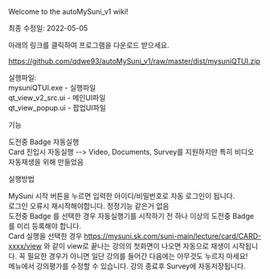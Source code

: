 Welcome to the autoMySuni_v1 wiki!

최종 수정일: 2022-05-05

아래의 링크를 클릭하여 프로그램을 다운로드 받으세요.

https://github.com/qdwe93/autoMySuni_v1/raw/master/dist/mysuniQTUI.zip

실행파일: </br>
mysuniQTUI.exe - 실행파일 </br>
qt_view_v2_src.ui - 메인UI파일 </br>
qt_view_popup.ui - 팝업UI파일 </br>

기능

도전중 Badge 자동실행</br>
Card 진입시 자동실행 --> Video, Documents, Survey를 지원하지만 특히 비디오 자동재생을 위해 만들었음</br>

실행방법

MySuni 시작 버튼을 누르면 입력한 아이디/비밀번호로 자동 로그인이 됩니다.</br>
로그인 오류시 재시작해야합니다. 정정기능 같은거 없음</br>
도전중 Badge 를 선택한 경우 자동실행기를 시작하기 전 하나 이상의 도전중 Badge 를 미리 등록해야 합니다.</br>
Card 실행을 선택한 경우 https://mysuni.sk.com/suni-main/lecture/card/CARD-xxxx/view 와 같이 view로 끝나는 강의의 첫화면이 나오면 자동으로 재생이 시작됩니다. 꼭 필요한 경우가 아니면 일단 강의를 들어간 다음에는 아무것도 누르지 마세요!</br>
메뉴에서 강의평가를 수정할 수 있습니다. 강의 종료후 Survey에 자동저장됩니다.</br>

